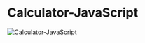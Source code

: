 # Calculator-JavaScript
![Calculator-JavaScript](https://user-images.githubusercontent.com/93892096/224893725-33c11006-7996-4d02-b942-b47e3461e615.jpeg)

